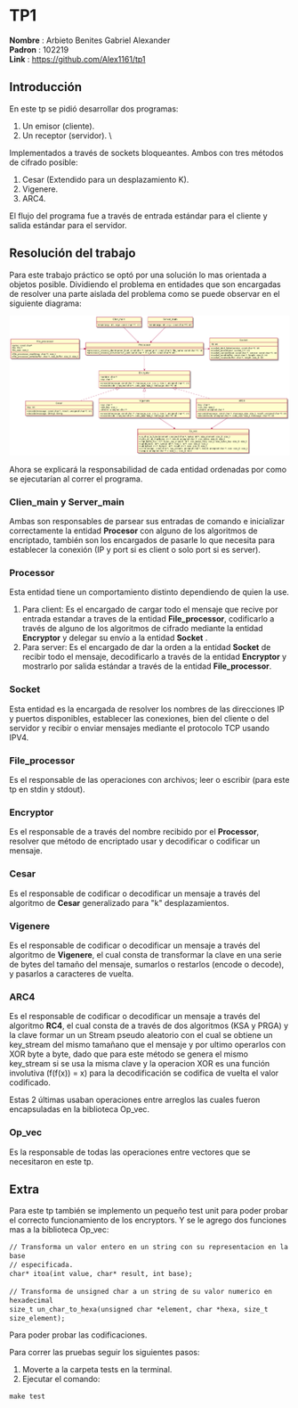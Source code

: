 # **TP1**
**Nombre** : Arbieto Benites Gabriel Alexander \
**Padron** : 102219\
**Link** : https://github.com/Alex1161/tp1

## **Introducción**
En este tp se pidió desarrollar dos programas:
1. Un emisor (cliente).
2. Un receptor (servidor). \

Implementados a través de sockets bloqueantes. Ambos con tres métodos de cifrado posible:

1. Cesar (Extendido para un desplazamiento K).
2. Vigenere.
3. ARC4.

El flujo del programa fue a través de entrada estándar para el cliente y salida estándar para el servidor.

## **Resolución del trabajo**

Para este trabajo práctico se optó por una solución lo mas orientada a objetos posible. Dividiendo el problema en entidades que son encargadas de resolver una parte aislada del problema como se puede observar en el siguiente diagrama:

![DC](tp.png?raw=true "Diagrama de clases")

Ahora se explicará la responsabilidad de cada entidad ordenadas por como se ejecutarían al correr el programa.

### **Clien_main y Server_main**
Ambas son responsables de parsear sus entradas de comando e inicializar correctamente la entidad **Procesor** con alguno de los algoritmos de encriptado, también son los encargados de pasarle lo que necesita para establecer la conexión (IP y port si es client o solo port si es server).

### **Processor**
Esta entidad tiene un comportamiento distinto dependiendo de quien la use.
1. Para client: Es el encargado de cargar todo el mensaje que recive por entrada estandar a traves de la entidad **File_processor**, codificarlo a través de alguno de los algoritmos de cifrado mediante la entidad **Encryptor** y delegar su envío a la entidad **Socket** .
2. Para server: Es el encargado de dar la orden a la entidad **Socket** de recibir todo el mensaje, decodificarlo a través de la entidad **Encryptor** y mostrarlo por salida estándar a través de la entidad **File_processor**.

### **Socket**
Esta entidad es la encargada de resolver los nombres de las direcciones IP y puertos disponibles, establecer las conexiones, bien del cliente o del servidor y recibir o enviar mensajes mediante el protocolo TCP usando IPV4.

### **File_processor**
Es el responsable de las operaciones con archivos; leer o escribir (para este tp en stdin y stdout).

### **Encryptor**
Es el responsable de a través del nombre recibido por el **Processor**, resolver que método de encriptado usar y decodificar o codificar un mensaje.

### **Cesar**
Es el responsable de codificar o decodificar un mensaje a través del algoritmo de **Cesar** generalizado para "k" desplazamientos.

### **Vigenere**
Es el responsable de codificar o decodificar un mensaje a través del algoritmo de **Vigenere**, el cual consta de transformar la clave en una serie de bytes del tamaño del mensaje, sumarlos o restarlos (encode o decode), y pasarlos a caracteres de vuelta.

### **ARC4**
Es el responsable de codificar o decodificar un mensaje a través del algoritmo **RC4**, el cual consta de a través de dos algoritmos (KSA y PRGA) y la clave formar un un Stream pseudo aleatorio con el cual se obtiene un key_stream del mismo tamañano que el mensaje y por ultimo operarlos con XOR byte a byte, dado que para este método se genera el mismo key_stream si se usa la misma clave y la operacion XOR es una función involutiva (f(f(x)) = x) para la decodificación se codifica de vuelta el valor codificado.

Estas 2 últimas usaban operaciones entre arreglos las cuales fueron encapsuladas en la biblioteca Op_vec.

### **Op_vec**
Es la responsable de todas las operaciones entre vectores que se necesitaron en este tp.

## **Extra**
Para este tp también se implemento un pequeño test unit para poder probar el correcto funcionamiento de los encryptors. Y se le agrego dos funciones mas a la biblioteca Op_vec:

~~~
// Transforma un valor entero en un string con su representacion en la base
// especificada.
char* itoa(int value, char* result, int base);

// Transforma de unsigned char a un string de su valor numerico en hexadecimal
size_t un_char_to_hexa(unsigned char *element, char *hexa, size_t size_element);
~~~

Para poder probar las codificaciones.

Para correr las pruebas seguir los siguientes pasos:
1. Moverte a la carpeta tests en la terminal.
2. Ejecutar el comando:

~~~
make test
~~~

